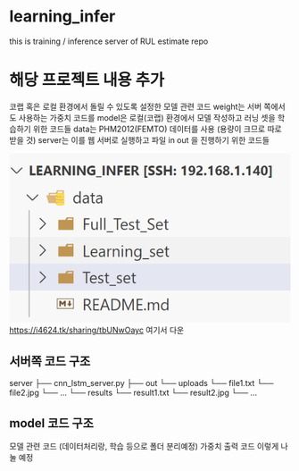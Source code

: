 # learning_infer
this is training / inference server of RUL estimate repo
# 해당 프로젝트 내용 추가 

코랩 혹은 로컬 환경에서 돌릴 수 있도록 설정한 모델 관련 코드 
weight는 서버 쪽에서도 사용하는 가중치 코드를 
model은 로컬(코랩) 환경에서 모델 작성하고 러닝 셋을 학습하기 위한 코드들 
data는 PHM2012(FEMTO) 데이터를 사용 (용량이 크므로 따로 받을 것)
server는 이를 웹 서버로 실행하고 파일 in out 을 진행하기 위한 코드들 

![데이터 안에 넣는 구조](image.png)
https://i4624.tk/sharing/tbUNwOayc 
여기서 다운 

## 서버쪽 코드 구조 

server
├── cnn_lstm_server.py
├── out
└── uploads
    └── file1.txt
    └── file2.jpg
    └── ...
└── results
    └── result1.txt
    └── result2.jpg
    └── ...

## model 코드 구조 

모델 관련 코드 (데이터처리랑, 학습 등으로 폴더 분리예정) 
가중치 출력 코드 
이렇게 나눌 예정 

